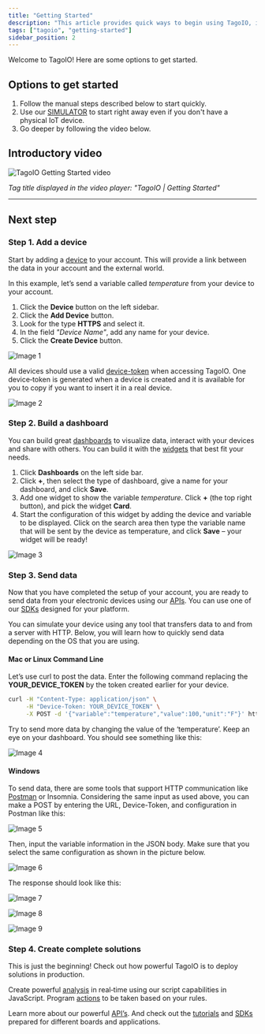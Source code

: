 ```yaml
---
title: "Getting Started"
description: "This article provides quick ways to begin using TagoIO, including manual steps, a simulator option, and an introductory video, plus the first step to add a device."
tags: ["tagoio", "getting-started"]
sidebar_position: 2
---
```

Welcome to TagoIO! Here are some options to get started.

## Options to get started
1. Follow the manual steps described below to start quickly.
2. Use our [SIMULATOR](../other-topics/simulator-data-stream) to start right away even if you don't have a physical IoT device.
3. Go deeper by following the video below.

## Introductory video
![TagoIO Getting Started video](/docs_imagem/tagoio/throw-miA.gif)

_Tag title displayed in the video player: "TagoIO | Getting Started"_

---

## Next step

### Step 1. Add a device
Start by adding a [device](https://admin.tago.io/devices) to your account. This will provide a link between the data in your account and the external world.

In this example, let’s send a variable called _temperature_ from your device to your account.

1. Click the **Device** button on the left sidebar.
2. Click the **Add Device** button.
3. Look for the type **HTTPS** and select it.
4. In the field *"Device Name"*, add any name for your device.
5. Click the **Create Device** button.

![Image 1](/docs_imagem/tagoio/throw-miA.gif)

All devices should use a valid [device-token](../devices/device-token) when accessing TagoIO. One device‑token is generated when a device is created and it is available for you to copy if you want to insert it in a real device.

![Image 2](/docs_imagem/tagoio/token-cj4.gif)

### Step 2. Build a dashboard
You can build great [dashboards](../dashboards/dashboard-overview) to visualize data, interact with your devices and share with others. You can build it with the [widgets](../widgets/widgets-overview) that best fit your needs.

1. Click **Dashboards** on the left side bar.
2. Click **+**, then select the type of dashboard, give a name for your dashboard, and click **Save**.
3. Add one widget to show the variable _temperature_. Click **+** (the top right button), and pick the widget **Card**.
4. Start the configuration of this widget by adding the device and variable to be displayed. Click on the search area then type the variable name that will be sent by the device as temperature, and click **Save** – your widget will be ready!

![Image 3](/docs_imagem/tagoio/temp-3UQ.gif)

### Step 3. Send data
Now that you have completed the setup of your account, you are ready to send data from your electronic devices using our [APIs](../api/api-overview). You can use one of our [SDKs](../sdk) designed for your platform.

You can simulate your device using any tool that transfers data to and from a server with HTTP. Below, you will learn how to quickly send data depending on the OS that you are using.

#### Mac or Linux Command Line
Let’s use curl to post the data. Enter the following command replacing the **YOUR_DEVICE_TOKEN** by the token created earlier for your device.

```bash
curl -H "Content-Type: application/json" \
     -H "Device-Token: YOUR_DEVICE_TOKEN" \
     -X POST -d '{"variable":"temperature","value":100,"unit":"F"}' https://api.tago.io/data
```

Try to send more data by changing the value of the ‘temperature’. Keep an eye on your dashboard. You should see something like this:

![Image 4](/docs_imagem/tagoio/1621971979910-jRM.png)

#### Windows
To send data, there are some tools that support HTTP communication like [Postman](https://api.docs.tago.io/#intro) or Insomnia. Considering the same input as used above, you can make a POST by entering the URL, Device-Token, and configuration in Postman like this:

![Image 5](/docs_imagem/tagoio/postman1-OU0.png)

Then, input the variable information in the JSON body. Make sure that you select the same configuration as shown in the picture below.

![Image 6](/docs_imagem/tagoio/postman2-rSE.png)

The response should look like this:

![Image 7](/docs_imagem/tagoio/postman3-wEs.png)

![Image 8](/docs_imagem/tagoio/postman-DU8.gif)

![Image 9](/docs_imagem/tagoio/1621972232616-8Gk.png)

### Step 4. Create complete solutions
This is just the beginning! Check out how powerful TagoIO is to deploy solutions in production.

Create powerful [analysis](../analysis/analysis-overview) in real‑time using our script capabilities in JavaScript. Program [actions](../actions) to be taken based on your rules.

Learn more about our powerful [API’s](../api/api-overview). And check out the [tutorials](https://help.tago.io/portal/en/kb/tagoio/tutorials) and [SDKs](../sdk) prepared for different boards and applications.
